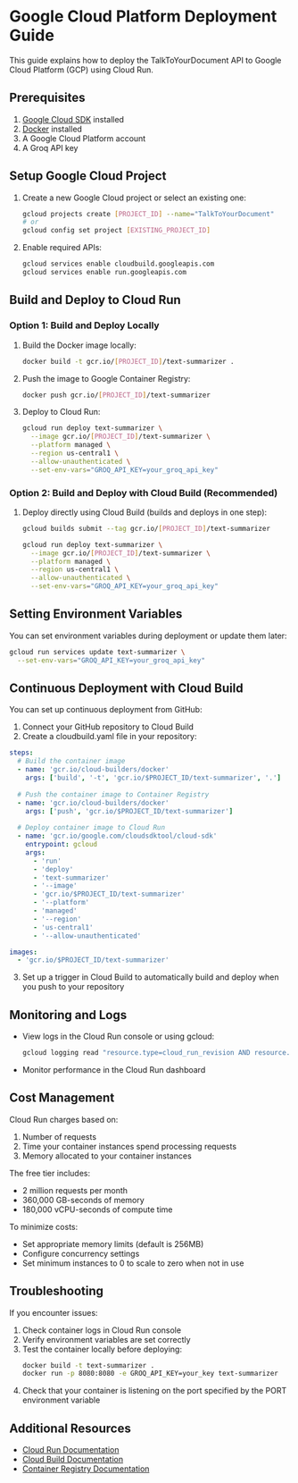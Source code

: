 # Google Cloud Platform Deployment Guide

This guide explains how to deploy the TalkToYourDocument API to Google Cloud Platform (GCP) using Cloud Run.

## Prerequisites

1. [Google Cloud SDK](https://cloud.google.com/sdk/docs/install) installed
2. [Docker](https://docs.docker.com/get-docker/) installed
3. A Google Cloud Platform account
4. A Groq API key

## Setup Google Cloud Project

1. Create a new Google Cloud project or select an existing one:
   ```bash
   gcloud projects create [PROJECT_ID] --name="TalkToYourDocument"
   # or
   gcloud config set project [EXISTING_PROJECT_ID]
   ```

2. Enable required APIs:
   ```bash
   gcloud services enable cloudbuild.googleapis.com
   gcloud services enable run.googleapis.com
   ```

## Build and Deploy to Cloud Run

### Option 1: Build and Deploy Locally

1. Build the Docker image locally:
   ```bash
   docker build -t gcr.io/[PROJECT_ID]/text-summarizer .
   ```

2. Push the image to Google Container Registry:
   ```bash
   docker push gcr.io/[PROJECT_ID]/text-summarizer
   ```

3. Deploy to Cloud Run:
   ```bash
   gcloud run deploy text-summarizer \
     --image gcr.io/[PROJECT_ID]/text-summarizer \
     --platform managed \
     --region us-central1 \
     --allow-unauthenticated \
     --set-env-vars="GROQ_API_KEY=your_groq_api_key"
   ```

### Option 2: Build and Deploy with Cloud Build (Recommended)

1. Deploy directly using Cloud Build (builds and deploys in one step):
   ```bash
   gcloud builds submit --tag gcr.io/[PROJECT_ID]/text-summarizer
   
   gcloud run deploy text-summarizer \
     --image gcr.io/[PROJECT_ID]/text-summarizer \
     --platform managed \
     --region us-central1 \
     --allow-unauthenticated \
     --set-env-vars="GROQ_API_KEY=your_groq_api_key"
   ```

## Setting Environment Variables

You can set environment variables during deployment or update them later:

```bash
gcloud run services update text-summarizer \
  --set-env-vars="GROQ_API_KEY=your_groq_api_key"
```

## Continuous Deployment with Cloud Build

You can set up continuous deployment from GitHub:

1. Connect your GitHub repository to Cloud Build
2. Create a cloudbuild.yaml file in your repository:

```yaml
steps:
  # Build the container image
  - name: 'gcr.io/cloud-builders/docker'
    args: ['build', '-t', 'gcr.io/$PROJECT_ID/text-summarizer', '.']
  
  # Push the container image to Container Registry
  - name: 'gcr.io/cloud-builders/docker'
    args: ['push', 'gcr.io/$PROJECT_ID/text-summarizer']
  
  # Deploy container image to Cloud Run
  - name: 'gcr.io/google.com/cloudsdktool/cloud-sdk'
    entrypoint: gcloud
    args:
      - 'run'
      - 'deploy'
      - 'text-summarizer'
      - '--image'
      - 'gcr.io/$PROJECT_ID/text-summarizer'
      - '--platform'
      - 'managed'
      - '--region'
      - 'us-central1'
      - '--allow-unauthenticated'

images:
  - 'gcr.io/$PROJECT_ID/text-summarizer'
```

3. Set up a trigger in Cloud Build to automatically build and deploy when you push to your repository

## Monitoring and Logs

- View logs in the Cloud Run console or using gcloud:
  ```bash
  gcloud logging read "resource.type=cloud_run_revision AND resource.labels.service_name=text-summarizer" --limit 50
  ```

- Monitor performance in the Cloud Run dashboard

## Cost Management

Cloud Run charges based on:
1. Number of requests
2. Time your container instances spend processing requests
3. Memory allocated to your container instances

The free tier includes:
- 2 million requests per month
- 360,000 GB-seconds of memory
- 180,000 vCPU-seconds of compute time

To minimize costs:
- Set appropriate memory limits (default is 256MB)
- Configure concurrency settings
- Set minimum instances to 0 to scale to zero when not in use

## Troubleshooting

If you encounter issues:

1. Check container logs in Cloud Run console
2. Verify environment variables are set correctly
3. Test the container locally before deploying:
   ```bash
   docker build -t text-summarizer .
   docker run -p 8080:8080 -e GROQ_API_KEY=your_key text-summarizer
   ```
4. Check that your container is listening on the port specified by the PORT environment variable

## Additional Resources

- [Cloud Run Documentation](https://cloud.google.com/run/docs)
- [Cloud Build Documentation](https://cloud.google.com/build/docs)
- [Container Registry Documentation](https://cloud.google.com/container-registry/docs)

